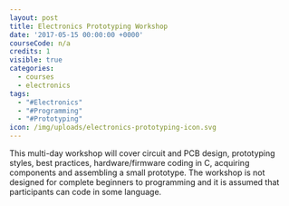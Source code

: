 ```yaml
---
layout: post
title: Electronics Prototyping Workshop
date: '2017-05-15 00:00:00 +0000'
courseCode: n/a
credits: 1
visible: true
categories:
  - courses
  - electronics
tags:
  - "#Electronics"
  - "#Programming"
  - "#Prototyping"
icon: /img/uploads/electronics-prototyping-icon.svg
---
```


This multi-day workshop will cover circuit and PCB design, prototyping styles, best practices, hardware/firmware coding in C, acquiring components and assembling a small prototype. The workshop is not designed for complete beginners to programming and it is assumed that participants can code in some language.
